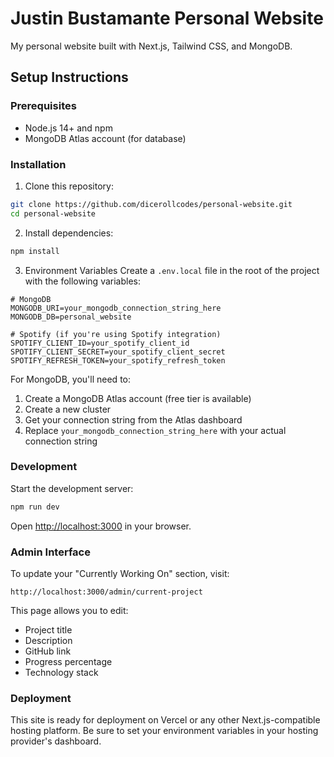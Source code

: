 # Justin Bustamante Personal Website

My personal website built with Next.js, Tailwind CSS, and MongoDB.

## Setup Instructions

### Prerequisites
- Node.js 14+ and npm
- MongoDB Atlas account (for database)

### Installation

1. Clone this repository:
```bash
git clone https://github.com/dicerollcodes/personal-website.git
cd personal-website
```

2. Install dependencies:
```bash
npm install
```

3. Environment Variables
Create a `.env.local` file in the root of the project with the following variables:
```
# MongoDB
MONGODB_URI=your_mongodb_connection_string_here
MONGODB_DB=personal_website

# Spotify (if you're using Spotify integration)
SPOTIFY_CLIENT_ID=your_spotify_client_id
SPOTIFY_CLIENT_SECRET=your_spotify_client_secret
SPOTIFY_REFRESH_TOKEN=your_spotify_refresh_token
```

For MongoDB, you'll need to:
1. Create a MongoDB Atlas account (free tier is available)
2. Create a new cluster
3. Get your connection string from the Atlas dashboard
4. Replace `your_mongodb_connection_string_here` with your actual connection string

### Development

Start the development server:
```bash
npm run dev
```

Open [http://localhost:3000](http://localhost:3000) in your browser.

### Admin Interface

To update your "Currently Working On" section, visit:
```
http://localhost:3000/admin/current-project
```

This page allows you to edit:
- Project title
- Description
- GitHub link
- Progress percentage
- Technology stack

### Deployment

This site is ready for deployment on Vercel or any other Next.js-compatible hosting platform. 
Be sure to set your environment variables in your hosting provider's dashboard.
